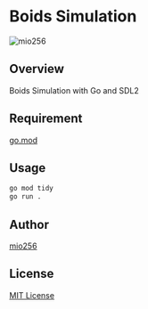 # Boids Simulation

![mio256](https://avatars.githubusercontent.com/u/71450182)

## Overview

Boids Simulation with Go and SDL2

## Requirement

[go.mod](./go.mod)

## Usage

```sh
go mod tidy
go run .
```

## Author

[mio256](https://github.com/mio256)

## License

[MIT License](./LICENSE)
